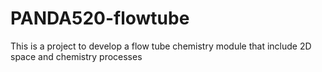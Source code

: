 # PANDA520-flowtube
This is a project to develop a flow tube chemistry module that include 2D space and chemistry processes
